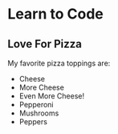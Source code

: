 # Learn to Code
## Love For Pizza

My favorite pizza toppings are:

* Cheese
* More Cheese
* Even More Cheese!
* Pepperoni
* Mushrooms
* Peppers
